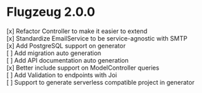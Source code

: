 # Flugzeug 2.0.0

[x] Refactor Controller to make it easier to extend  
[x] Standardize EmailService to be service-agnostic with SMTP  
[x] Add PostgreSQL support on generator  
[ ] Add migration auto generation  
[ ] Add API documentation auto generation  
[x] Better include support on ModelController queries  
[ ] Add Validation to endpoints with Joi  
[ ] Support to generate serverless compatible project in generator  
